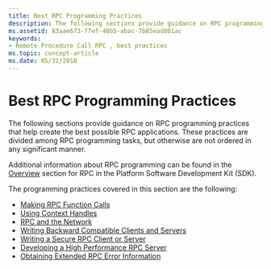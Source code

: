 ```yaml
---
title: Best RPC Programming Practices
description: The following sections provide guidance on RPC programming practices that help create the best possible RPC applications. These practices are divided among RPC programming tasks, but otherwise are not ordered in any significant manner.
ms.assetid: 83aae673-f7ef-40b5-abac-7b85ead801ac
keywords:
- Remote Procedure Call RPC , best practices
ms.topic: concept-article
ms.date: 05/31/2018
---
```


# Best RPC Programming Practices

The following sections provide guidance on RPC programming practices that help create the best possible RPC applications. These practices are divided among RPC programming tasks, but otherwise are not ordered in any significant manner.

Additional information about RPC programming can be found in the [Overview](overviews.md) section for RPC in the Platform Software Development Kit (SDK).

The programming practices covered in this section are the following:

-   [Making RPC Function Calls](making-rpc-function-calls.md)
-   [Using Context Handles](using-context-handles.md)
-   [RPC and the Network](rpc-and-the-network.md)
-   [Writing Backward Compatible Clients and Servers](writing-backward-compatible-clients-and-servers.md)
-   [Writing a Secure RPC Client or Server](writing-a-secure-rpc-client-or-server.md)
-   [Developing a High Performance RPC Server](developing-a-high-performance-rpc-server.md)
-   [Obtaining Extended RPC Error Information](obtaining-extended-rpc-error-information.md)

 

 




